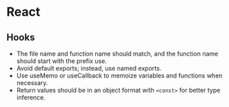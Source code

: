 # React

## Hooks

- The file name and function name should match, and the function name should start with the prefix use.
- Avoid default exports; instead, use named exports.
- Use useMemo or useCallback to memoize variables and functions when necessary.
- Return values should be in an object format with `<const>` for better type inference.

